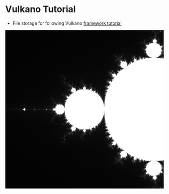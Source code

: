 # Vulkano Tutorial
- File storage for following Vulkano [framework tutorial](http://vulkano.rs/guide/introduction)

![img](image.png)